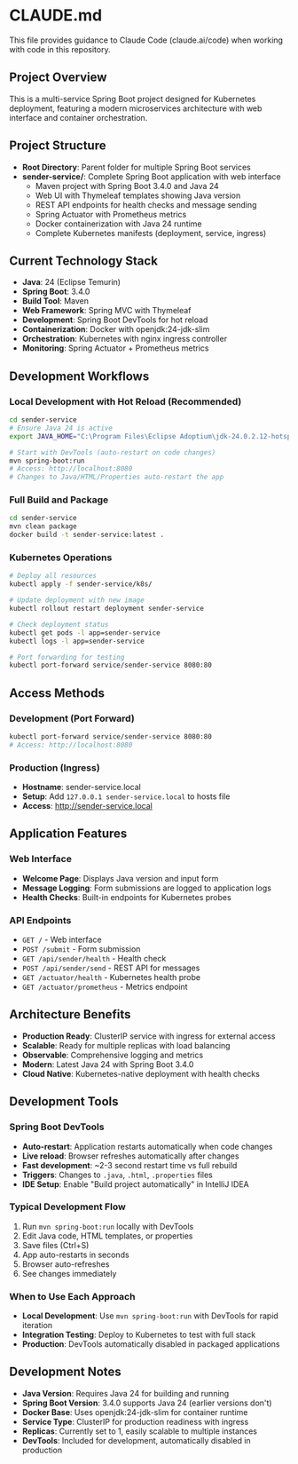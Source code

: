 # CLAUDE.md

This file provides guidance to Claude Code (claude.ai/code) when working with code in this repository.

## Project Overview

This is a multi-service Spring Boot project designed for Kubernetes deployment, featuring a modern microservices architecture with web interface and container orchestration.

## Project Structure

- **Root Directory**: Parent folder for multiple Spring Boot services
- **sender-service/**: Complete Spring Boot application with web interface
  - Maven project with Spring Boot 3.4.0 and Java 24
  - Web UI with Thymeleaf templates showing Java version
  - REST API endpoints for health checks and message sending
  - Spring Actuator with Prometheus metrics
  - Docker containerization with Java 24 runtime
  - Complete Kubernetes manifests (deployment, service, ingress)

## Current Technology Stack

- **Java**: 24 (Eclipse Temurin)
- **Spring Boot**: 3.4.0
- **Build Tool**: Maven
- **Web Framework**: Spring MVC with Thymeleaf
- **Development**: Spring Boot DevTools for hot reload
- **Containerization**: Docker with openjdk:24-jdk-slim
- **Orchestration**: Kubernetes with nginx ingress controller
- **Monitoring**: Spring Actuator + Prometheus metrics

## Development Workflows

### Local Development with Hot Reload (Recommended)
```bash
cd sender-service
# Ensure Java 24 is active
export JAVA_HOME="C:\Program Files\Eclipse Adoptium\jdk-24.0.2.12-hotspot"

# Start with DevTools (auto-restart on code changes)
mvn spring-boot:run
# Access: http://localhost:8080
# Changes to Java/HTML/Properties auto-restart the app
```

### Full Build and Package
```bash
cd sender-service
mvn clean package
docker build -t sender-service:latest .
```

### Kubernetes Operations
```bash
# Deploy all resources
kubectl apply -f sender-service/k8s/

# Update deployment with new image
kubectl rollout restart deployment sender-service

# Check deployment status
kubectl get pods -l app=sender-service
kubectl logs -l app=sender-service

# Port forwarding for testing
kubectl port-forward service/sender-service 8080:80
```

## Access Methods

### Development (Port Forward)
```bash
kubectl port-forward service/sender-service 8080:80
# Access: http://localhost:8080
```

### Production (Ingress)
- **Hostname**: sender-service.local
- **Setup**: Add `127.0.0.1 sender-service.local` to hosts file
- **Access**: http://sender-service.local

## Application Features

### Web Interface
- **Welcome Page**: Displays Java version and input form
- **Message Logging**: Form submissions are logged to application logs
- **Health Checks**: Built-in endpoints for Kubernetes probes

### API Endpoints
- `GET /` - Web interface
- `POST /submit` - Form submission
- `GET /api/sender/health` - Health check
- `POST /api/sender/send` - REST API for messages
- `GET /actuator/health` - Kubernetes health probe
- `GET /actuator/prometheus` - Metrics endpoint

## Architecture Benefits

- **Production Ready**: ClusterIP service with ingress for external access
- **Scalable**: Ready for multiple replicas with load balancing
- **Observable**: Comprehensive logging and metrics
- **Modern**: Latest Java 24 with Spring Boot 3.4.0
- **Cloud Native**: Kubernetes-native deployment with health checks

## Development Tools

### Spring Boot DevTools
- **Auto-restart**: Application restarts automatically when code changes
- **Live reload**: Browser refreshes automatically after changes
- **Fast development**: ~2-3 second restart time vs full rebuild
- **Triggers**: Changes to `.java`, `.html`, `.properties` files
- **IDE Setup**: Enable "Build project automatically" in IntelliJ IDEA

### Typical Development Flow
1. Run `mvn spring-boot:run` locally with DevTools
2. Edit Java code, HTML templates, or properties
3. Save files (Ctrl+S)
4. App auto-restarts in seconds
5. Browser auto-refreshes
6. See changes immediately

### When to Use Each Approach
- **Local Development**: Use `mvn spring-boot:run` with DevTools for rapid iteration
- **Integration Testing**: Deploy to Kubernetes to test with full stack
- **Production**: DevTools automatically disabled in packaged applications

## Development Notes

- **Java Version**: Requires Java 24 for building and running
- **Spring Boot Version**: 3.4.0 supports Java 24 (earlier versions don't)
- **Docker Base**: Uses openjdk:24-jdk-slim for container runtime
- **Service Type**: ClusterIP for production readiness with ingress
- **Replicas**: Currently set to 1, easily scalable to multiple instances
- **DevTools**: Included for development, automatically disabled in production